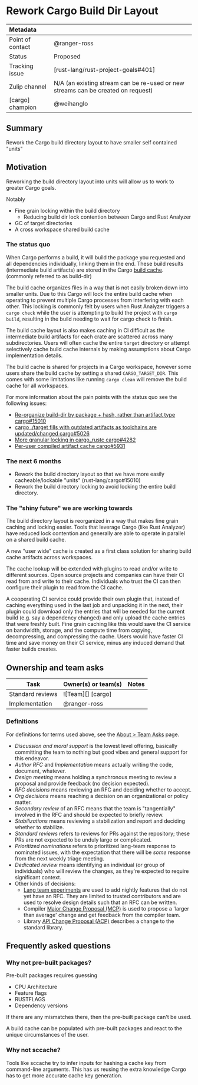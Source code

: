 # Rework Cargo Build Dir Layout

| Metadata         |                                                                                  |
| :--              | :--                                                                              |
| Point of contact | @ranger-ross                                                                     |
| Status           | Proposed                                                                         |
| Tracking issue   | [rust-lang/rust-project-goals#401]                                               |
| Zulip channel    | N/A (an existing stream can be re-used or new streams can be created on request) |
| [cargo] champion | @weihanglo                                                                       |

## Summary

Rework the Cargo build directory layout to have smaller self contained "units"
## Motivation

Reworking the build directory layout into units will allow us to work to greater Cargo goals.

Notably

* Fine grain locking within the build directory
  * Reducing build dir lock contention between Cargo and Rust Analyzer
* GC of target directories
* A cross workspace shared build cache

### The status quo

When Cargo performs a build, it will build the package you requested and all
dependencies individually, linking them in the end.
These build results (intermediate build artifacts) are stored in the Cargo [build cache](https://doc.rust-lang.org/cargo/reference/build-cache.html). (commonly referred to as build-dir)

The build cache organizes files in a way that is not easily broken down into smaller units.
Due to this Cargo will lock the entire build cache when operating to prevent multiple Cargo processes from interfering with each other.
This locking is commonly felt by users when Rust Analyzer triggers a `cargo check` while the user is attempting to build the project with `cargo build`, resulting in the build needing to wait for cargo check to finish.

The build cache layout is also makes caching in CI difficult as the intermediate build artifacts for each crate are scattered across many subdirectories.
Users will often cache the entire `target` directory or attempt selectively cache build cache internals by making assumptions about Cargo implementation details.

The build cache is shared for projects in a Cargo workspace, however some users share the build cache by setting a shared `CARGO_TARGET_DIR`.
This comes with some limitations like running `cargo clean` will remove the build cache for all workspaces.

For more information about the pain points with the status quo see the following issues:
* [Re-organize build-dir by package + hash, rather than artifact type cargo#15010](https://github.com/rust-lang/cargo/issues/15010)
* [cargo ./target fills with outdated artifacts as toolchains are updated/changed cargo#5026](https://github.com/rust-lang/cargo/issues/5026)
* [More granular locking in cargo_rustc cargo#4282](https://github.com/rust-lang/cargo/issues/4282)
* [Per-user compiled artifact cache cargo#5931](https://github.com/rust-lang/cargo/issues/5931)

### The next 6 months

* Rework the build directory layout so that we have more easily cacheable/lockable "units" (rust-lang/cargo#15010)
* Rework the build directory locking to avoid locking the entire build directory.

### The "shiny future" we are working towards

The build directory layout is reorganized in a way that makes fine grain caching and locking easier.
Tools that leverage Cargo (like Rust Analyzer) have reduced lock contention and generally are able to operate in parallel on a shared build cache.

A new "user wide" cache is created as a first class solution for sharing build cache artifacts across workspaces.

The cache lookup will be extended with plugins to read and/or write to different sources. Open source projects and companies can have their CI read from and write to their cache. Individuals who trust the CI can then configure their plugin to read from the CI cache.

A cooperating CI service could provide their own plugin that, instead of caching everything used in the last job and unpacking it in the next, their plugin could download only the entries that will be needed for the current build (e.g. say a dependency changed) and only upload the cache entries that were freshly built. Fine grain caching like this would save the CI service on bandwidth, storage, and the compute time from copying, decompressing, and compressing the cache. Users would have faster CI time and save money on their CI service, minus any induced demand that faster builds creates.
## Ownership and team asks

| Task                         | Owner(s) or team(s) | Notes |
|------------------------------|---------------------|-------|
| Standard reviews             | ![Team][] [cargo]   |       |
| Implementation               | @ranger-ross        |       |
### Definitions

For definitions for terms used above, see the [About > Team Asks](https://rust-lang.github.io/rust-project-goals/about/team_asks.html) page.

* *Discussion and moral support* is the lowest level offering, basically committing the team to nothing but good vibes and general support for this endeavor.
* *Author RFC* and *Implementation* means actually writing the code, document, whatever.
* *Design meeting* means holding a synchronous meeting to review a proposal and provide feedback (no decision expected).
* *RFC decisions* means reviewing an RFC and deciding whether to accept.
* *Org decisions* means reaching a decision on an organizational or policy matter.
* *Secondary review* of an RFC means that the team is "tangentially" involved in the RFC and should be expected to briefly review.
* *Stabilizations* means reviewing a stabilization and report and deciding whether to stabilize.
* *Standard reviews* refers to reviews for PRs against the repository; these PRs are not expected to be unduly large or complicated.
* *Prioritized nominations* refers to prioritized lang-team response to nominated issues, with the expectation that there will be *some* response from the next weekly triage meeting.
* *Dedicated review* means identifying an individual (or group of individuals) who will review the changes, as they're expected to require significant context.
* Other kinds of decisions:
    * [Lang team experiments](https://lang-team.rust-lang.org/how_to/experiment.html) are used to add nightly features that do not yet have an RFC. They are limited to trusted contributors and are used to resolve design details such that an RFC can be written.
    * Compiler [Major Change Proposal (MCP)](https://forge.rust-lang.org/compiler/mcp.html) is used to propose a 'larger than average' change and get feedback from the compiler team.
    * Library [API Change Proposal (ACP)](https://std-dev-guide.rust-lang.org/development/feature-lifecycle.html) describes a change to the standard library.

## Frequently asked questions

### Why not pre-built packages?

Pre-built packages requires guessing
- CPU Architecture
- Feature flags
- RUSTFLAGS
- Dependency versions

If there are any mismatches there, then the pre-built package can't be used.

A build cache can be populated with pre-built packages and react to the unique circumstances of the user.

### Why not sccache?

Tools like sccache try to infer inputs for hashing a cache key from command-line arguments.
This has us reusing the extra knowledge Cargo has to get more accurate cache key generation.
